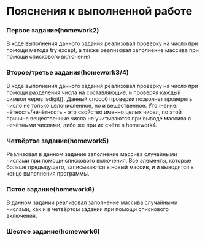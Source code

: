 # Пояснения к выполненной работе
### Первое задание(homework2)
В ходе выполнения данного задания реализовал проверку на число при помощи метода try except, а также реализовал заполнение массива при помощи спискового включения
### Второе/третье задания(homework3/4)
В ходе выполнения данного задания реализовал проверку на число при помощи разделения числа на составляющие, и проверяя каждый символ через isdigit(). Данный способ проверки позволяет проверять число не только целочисленное, но и вещественное. Уточнение: чётность/нечётность - это свойство именно целых чисел, по этой причине вещественные числа не учитываются при выводе массива с нечётными числами, либо же при их счёте в homework4.
### Четвёртое задание(homework5)
Реализовал в данном задание заполнение массива случайными числами при помощи спискового включения. Все элементы, которые больше предыдущего, записываются в новый массив, и и выводятся в конце выполнения программы.
### Пятое задание(homework6)
В данном задании реализовал заполнение массива случайными числами, как и в четвёртом задании при помощи спискового включения.
### Шестое задание(homework6)
